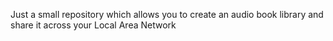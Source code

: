 Just a small repository which allows you to create an audio book library and share it across your Local Area Network
